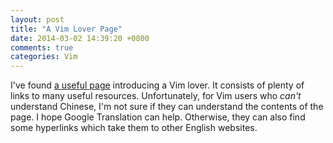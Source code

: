 ```yaml
---
layout: post
title: "A Vim Lover Page"
date: 2014-03-02 14:39:20 +0800
comments: true
categories: Vim
---
```


I've found [a useful page][src] introducing a Vim lover.  It consists
of plenty of links to many useful resources.  Unfortunately, for Vim
users who *can't* understand Chinese, I'm not sure if they can
understand the contents of the page.  I hope Google Translation can
help.  Otherwise, they can also find some hyperlinks which take them
to other English websites.

[src]: http://wiki.hotoo.me/Vim.html
